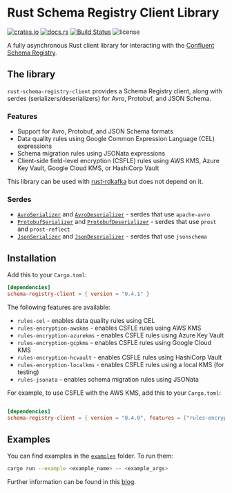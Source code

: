 
# Rust Schema Registry Client Library

[![crates.io](https://img.shields.io/crates/v/schema-registry-client.svg)](https://crates.io/crates/schema-registry-client)
[![docs.rs](https://docs.rs/schema-registry-client/badge.svg)](https://docs.rs/schema-registry-client/)
[![Build Status](https://github.com/rayokota/rust-schema-registry-client/actions/workflows/ci.yml/badge.svg)](https://github.com/rayokota/rust-schema-registry-client/actions/workflows/ci.yml)
![license](https://shields.io/badge/license-Apache--2.0-blue)

<!-- cargo-rdme start -->

A fully asynchronous Rust client library for interacting with the
[Confluent Schema Registry](https://github.com/confluentinc/schema-registry).

## The library

`rust-schema-registry-client` provides a Schema Registry client, along with serdes (serializers/deserializers) for
Avro, Protobuf, and JSON Schema.


### Features

- Support for Avro, Protobuf, and JSON Schema formats
- Data quality rules using Google Common Expression Language (CEL) expressions
- Schema migration rules using JSONata expressions
- Client-side field-level encryption (CSFLE) rules using AWS KMS, Azure Key Vault, Google Cloud KMS, or HashiCorp Vault

This library can be used with [rust-rdkafka](https://github.com/fede1024/rust-rdkafka) but does not depend on it.

### Serdes

- [`AvroSerializer`] and [`AvroDeserializer`] - serdes that use `apache-avro`
- [`ProtobufSerializer`] and [`ProtobufDeserializer`] - serdes that use `prost` and `prost-reflect`
- [`JsonSerializer`] and [`JsonDeserializer`] - serdes that use `jsonschema`

## Installation

Add this to your `Cargo.toml`:

```toml
[dependencies]
schema-registry-client = { version = "0.4.1" }
```

The following features are available:

- `rules-cel` - enables data quality rules using CEL
- `rules-encryption-awskms` - enables CSFLE rules using AWS KMS
- `rules-encryption-azurekms` - enables CSFLE rules using Azure Key Vault
- `rules-encryption-gcpkms` - enables CSFLE rules using Google Cloud KMS
- `rules-encryption-hcvault` - enables CSFLE rules using HashiCorp Vault
- `rules-encryption-localkms` - enables CSFLE rules using a local KMS (for testing)
- `rules-jsonata` - enables schema migration rules using JSONata

For example, to use CSFLE with the AWS KMS, add this to your `Cargo.toml`:

```toml

[dependencies]
schema-registry-client = { version = "0.4.0", features = ["rules-encryption-awskms"] }
```

## Examples

You can find examples in the [`examples`] folder. To run them:

```bash
cargo run --example <example_name> -- <example_args>
```

Further information can be found in this [blog](https://yokota.blog/2025/04/16/using-data-contracts-with-the-rust-schema-registry-client/).

[`AvroSerializer`]: https://docs.rs/schema-registry-client/*/schema_registry_client/serdes/avro/struct.AvroSerializer.html
[`AvroDeserializer`]: https://docs.rs/schema-registry-client/*/schema_registry_client/serdes/avro/struct.AvroDeserializer.html
[`ProtobufSerializer`]: https://docs.rs/schema-registry-client/*/schema_registry_client/serdes/protobuf/struct.ProtobufSerializer.html
[`ProtobufDeserializer`]: https://docs.rs/schema-registry-client/*/schema_registry_client/serdes/protobuf/struct.ProtobufDeserializer.html
[`JsonSerializer`]: https://docs.rs/schema-registry-client/*/schema_registry_client/serdes/json/struct.JsonSerializer.html
[`JsonDeserializer`]: https://docs.rs/schema-registry-client/*/schema_registry_client/serdes/json/struct.JsonDeserializer.html
[`examples`]: https://github.com/rayokota/rust-schema-registry-client/blob/master/examples/

<!-- cargo-rdme end -->
